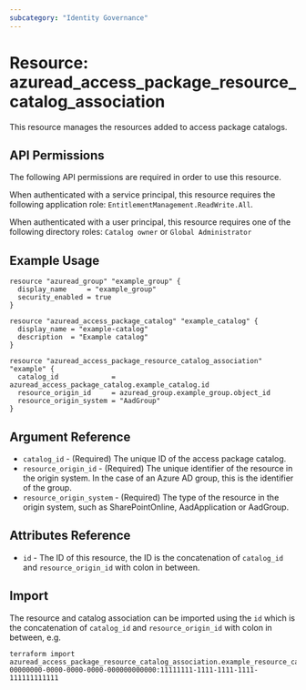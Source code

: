 ```yaml
---
subcategory: "Identity Governance"
---
```


# Resource: azuread_access_package_resource_catalog_association
This resource manages the resources added to access package catalogs.

## API Permissions
The following API permissions are required in order to use this resource.

When authenticated with a service principal, this resource requires the following application role: `EntitlementManagement.ReadWrite.All`.

When authenticated with a user principal, this resource requires one of the following directory roles: `Catalog owner` or `Global Administrator`


## Example Usage
```
resource "azuread_group" "example_group" {
  display_name     = "example_group"
  security_enabled = true
}

resource "azuread_access_package_catalog" "example_catalog" {
  display_name = "example-catalog"	
  description  = "Example catalog"
}

resource "azuread_access_package_resource_catalog_association" "example" {
  catalog_id             = azuread_access_package_catalog.example_catalog.id
  resource_origin_id     = azuread_group.example_group.object_id
  resource_origin_system = "AadGroup"
}
```

## Argument Reference

* `catalog_id` - (Required) The unique ID of the access package catalog.
* `resource_origin_id` - (Required) The unique identifier of the resource in the origin system. In the case of an Azure AD group, this is the identifier of the group.
* `resource_origin_system` - (Required) The type of the resource in the origin system, such as SharePointOnline, AadApplication or AadGroup.

## Attributes Reference

* `id` - The ID of this resource, the ID is the concatenation of `catalog_id` and `resource_origin_id` with colon in between.

## Import

The resource and catalog association can be imported using the `id` which is the concatenation of `catalog_id` and `resource_origin_id` with colon in between, e.g.

```
terraform import azuread_access_package_resource_catalog_association.example_resource_catalog_association 00000000-0000-0000-0000-000000000000:11111111-1111-1111-1111-111111111111
```

